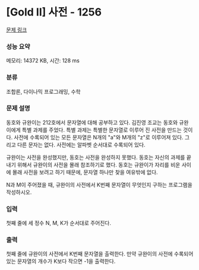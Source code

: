 # [Gold II] 사전 - 1256 

[문제 링크](https://www.acmicpc.net/problem/1256) 

### 성능 요약

메모리: 14372 KB, 시간: 128 ms

### 분류

조합론, 다이나믹 프로그래밍, 수학

### 문제 설명

<p>동호와 규완이는 212호에서 문자열에 대해 공부하고 있다. 김진영 조교는 동호와 규완이에게 특별 과제를 주었다. 특별 과제는 특별한 문자열로 이루어 진 사전을 만드는 것이다. 사전에 수록되어 있는 모든 문자열은 N개의 "a"와 M개의 "z"로 이루어져 있다. 그리고 다른 문자는 없다. 사전에는 알파벳 순서대로 수록되어 있다.</p>

<p>규완이는 사전을 완성했지만, 동호는 사전을 완성하지 못했다. 동호는 자신의 과제를 끝내기 위해서 규완이의 사전을 몰래 참조하기로 했다. 동호는 규완이가 자리를 비운 사이에 몰래 사전을 보려고 하기 때문에, 문자열 하나만 찾을 여유밖에 없다.</p>

<p>N과 M이 주어졌을 때, 규완이의 사전에서 K번째 문자열이 무엇인지 구하는 프로그램을 작성하시오.</p>

### 입력 

 <p>첫째 줄에 세 정수 N, M, K가 순서대로 주어진다.</p>

### 출력 

 <p>첫째 줄에 규완이의 사전에서 K번째 문자열을 출력한다. 만약 규완이의 사전에 수록되어 있는 문자열의 개수가 K보다 작으면 -1을 출력한다.</p>


